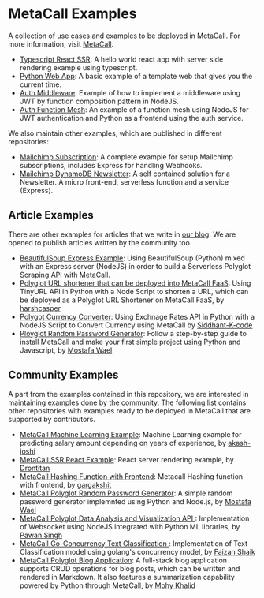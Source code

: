 # MetaCall Examples

A collection of use cases and examples to be deployed in MetaCall. For more information, visit [MetaCall](https://metacall.io).

- [Typescript React SSR](https://github.com/josead/metacall-typescript-react-app-example): A hello world react app with server side rendering example using typescript.
- [Python Web App](https://github.com/metacall/examples/tree/master/time-app-web): A basic example of a template web that gives you the current time.
- [Auth Middleware](https://github.com/metacall/examples/tree/master/auth-middleware): Example of how to implement a middleware using JWT by function composition pattern in NodeJS.
- [Auth Function Mesh](https://github.com/metacall/examples/tree/master/auth-function-mesh): An example of a function mesh using NodeJS for JWT authentication and Python as a frontend using the auth service.

We also maintain other examples, which are published in different repositories:

- [Mailchimp Subscription](https://github.com/metacall/mailchimp-example): A complete example for setup Mailchimp subscriptions, includes Express for handling Webhooks.
- [Mailchimp DynamoDB Newsletter](https://github.com/metacall/mailchimp-dynamodb-example): A self contained solution for a Newsletter. A micro front-end, serverless function and a service (Express).

## Article Examples

There are other examples for articles that we write in [our blog](https://medium.com/@metacall). We are opened to publish articles written by the community too.

- [BeautifulSoup Express Example](https://github.com/metacall/beautifulsoup-express-example): Using BeautifulSoup (Python) mixed with an Express server (NodeJS) in order to build a Serverless Polyglot Scraping API with MetaCall.
- [Polyglot URL shortener that can be deployed into MetaCall FaaS](https://github.com/metacall/url-shortener-example): Using TinyURL API in Python with a Node Script to shorten a URL, which can be deployed as a Polyglot URL Shortener on MetaCall FaaS, by [harshcasper](https://github.com/harshcasper)
- [Polygot Currency Converter](https://github.com/metacall/currency-convert-example): Using Exchnage Rates API in Python with a NodeJS Script to Convert Currency using MetaCall by  [Siddhant-K-code](https://github.com/Siddhant-K-code)
- [Ployglot Random Password Generator](https://mostafawael.medium.com/make-your-first-polyglot-project-using-metacall-40e6b3333f36): Follow a step-by-step guide to install MetaCall and make your first simple project using Python and Javascript, by [Mostafa Wael](https://github.com/Mostafa-wael)
## Community Examples

A part from the examples contained in this repository, we are interested in maintaining examples done by the community. The following list contains other repositories with examples ready to be deployed in MetaCall that are supported by contributors.

- [MetaCall Machine Learning Example](https://github.com/metacall/metacall-ml-example): Machine Learning example for predicting salary amount depending on years of experience, by [akash-joshi](https://github.com/akash-joshi)
- [MetaCall SSR React Example](https://github.com/metacall/react-SSR-example): React server rendering example, by [Drontitan](https://github.com/Drontitan)
- [MetaCall Hashing Function with Frontend](https://github.com/metacall/hasher-example): Metacall Hashing function with frontend, by [gargakshit](https://github.com/gargakshit)
- [MetaCall Polyglot Random Password Generator](https://github.com/metacall/random-password-generator-example): A simple random password generator implemnted using Python and Node.js, by [Mostafa Wael](https://github.com/Mostafa-wael)
- [MetaCall Polyglot Data Analysis and Visualization API ](https://github.com/metacall/numpy-matplotlib-websocket-nodejs-example): Implementation of Websocket using NodeJS integrated with Python ML libraries, by [Pawan Singh](https://github.com/pawxnsingh)
- [MetaCall Go-Concurrency Text Classification ](https://github.com/metacall/go-python-ml-example): Implementation of Text Classification model using golang's concurrency model, by [Faizan Shaik](https://github.com/fyzanshaik)
- [MetaCall Polyglot Blog Application](https://github.com/metacall/polyglot-blog-example): A full-stack blog application supports CRUD operations for blog posts, which can be written and rendered in Markdown. It also features a summarization capability powered by Python through MetaCall, by [Mohy Khalid](https://github.com/mohyware)